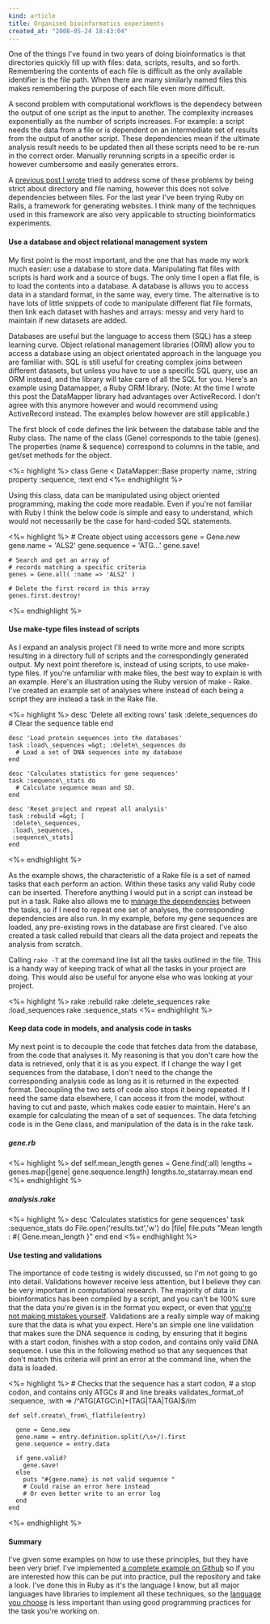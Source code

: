 ```yaml
---
kind: article
title: Organised bioinformatics experiments
created_at: "2008-05-24 18:43:04"
---
```


One of the things I've found in two years of doing bioinformatics is that
directories quickly fill up with files: data, scripts, results, and so forth.
Remembering the contents of each file is difficult as the only available
identifier is the file path. When there are many similarly named files this
makes remembering the purpose of each file even more difficult.

A second problem with computational workflows is the dependecy between the
output of one script as the input to another. The complexity increases
exponentially as the number of scripts increases. For example: a script needs
the data from a file or is dependent on an intermediate set of results from
the output of another script. These dependencies mean if the ultimate analysis
result needs to be updated then all these scripts need to be re-run in the
correct order. Manually rerunning scripts in a specific order is however
cumbersome and easily generates errors.

A [previous post I wrote][1] tried to address some of these problems by being
strict about directory and file naming, however this does not solve
dependencies between files. For the last year I've been trying Ruby on Rails, a
framework for generating websites. I think many of the techniques used in this
framework are also very applicable to structing bioinformatics experiments.

[1]: /post/organising-yourself-as-a-dry-lab-scientist/

#### Use a database and object relational management system

My first point is the most important, and the one that has made my work much
easier: use a database to store data. Manipulating flat files with scripts is
hard work and a source of bugs. The only time I open a flat file, is to load
the contents into a database. A database is allows you to access data in a
standard format, in the same way, every time. The alternative is to have lots
of little snippets of code to manipulate different flat file formats, then link
each dataset with hashes and arrays: messy and very hard to maintain if new
datasets are added.

Databases are useful but the language to access them (SQL) has a steep learning
curve. Object relational management libraries (ORM) allow you to access a
database using an object orientated approach in the language you are familiar
with. SQL is still useful for creating complex joins between different
datasets, but unless you have to use a specific SQL query, use an ORM instead,
and the library will take care of all the SQL for you. Here's an example using
Datamapper, a Ruby ORM library. (Note: At the time I wrote this post the
DataMapper library had advantages over ActiveRecord. I don't agree with this
anymore however and would recommend using ActiveRecord instead. The examples
below however are still applicable.)

The first block of code defines the link between the database table and the
Ruby class. The name of the class (Gene) corresponds to the table (genes). The
properties (name \& sequence) correspond to columns in the table, and get/set
methods for the object.

<%= highlight %>
    class Gene < DataMapper::Base
      property :name,      :string
      property :sequence,  :text
    end
<%= endhighlight %>

Using this class, data can be manipulated using object oriented programming,
making the code more readable. Even if you're not familiar with Ruby I think
the below code is simple and easy to understand, which would not necessarily be
the case for hard-coded SQL statements.

<%= highlight %>
    # Create object using accessors
    gene = Gene.new
    gene.name = 'ALS2'
    gene.sequence = 'ATG...'
    gene.save!

    # Search and get an array of
    # records matching a specific criteria
    genes = Gene.all( :name => 'ALS2' )

    # Delete the first record in this array
    genes.first.destroy!
<%= endhighlight %>

#### Use make-type files instead of scripts

As I expand an analysis project I'll need to write more and more scripts
resulting in a directory full of scripts and the correspondingly generated
output. My next point therefore is, instead of using scripts, to use make-type
files. If you're unfamiliar with make files, the best way to explain is with an
example. Here's an illustration using the Ruby version of make - Rake. I've
created an example set of analyses where instead of each being a script they
are instead a task in the Rake file.


<%= highlight %>
    desc 'Delete all exiting rows'
    task :delete\_sequences do
      # Clear the sequence table
    end

    desc 'Load protein sequences into the databases'
    task :load\_sequences =&gt; :delete\_sequences do
      # Load a set of DNA sequences into my database
    end

    desc 'Calculates statistics for gene sequences'
    task :sequence\_stats do
      # Calculate sequence mean and SD.
    end

    desc 'Reset project and repeat all analysis'
    task :rebuild =&gt; [
     :delete\_sequences,
     :load\_sequences,
     :sequence\_stats]
    end
<%= endhighlight %>

As the example shows, the characteristic of a Rake file is a set of named tasks
that each perform an action. Within these tasks any valid Ruby code can be
inserted. Therefore anything I would put in a script can instead be put in a
task. Rake also allows me to [manage the dependencies][2] between the tasks, so
if I need to repeat one set of analyses, the corresponding dependencies are
also run. In my example, before my gene sequences are loaded, any pre-existing
rows in the database are first cleared. I've also created a task called rebuild
that clears all the data project and repeats the analysis from scratch.

[2]: http://www.bleedingedgebiotech.com/blog/2008/05/02/a-pipeline-is-a-rakefile/

Calling `rake -T` at the command line list all the tasks outlined in the file.
This is a handy way of keeping track of what all the tasks in your project are
doing. This would also be useful for anyone else who was looking at your
project.

<%= highlight %>
    rake :rebuild
    rake :delete\_sequences
    rake :load\_sequences
    rake :sequence\_stats
<%= endhighlight %>

#### Keep data code in models, and analysis code in tasks

My next point is to decouple the code that fetches data from the database, from
the code that analyses it. My reasoning is that you don't care how the data is
retrieved, only that it is as you expect. If I change the way I get sequences
from the database, I don't need to the change the corresponding analysis code
as long as it is returned in the expected format. Decoupling the two sets of
code also stops it being repeated. If I need the same data elsewhere, I can
access it from the model, without having to cut and paste, which makes code
easier to maintain. Here's an example for calculating the mean of a set of
sequences. The data fetching code is in the Gene class, and manipulation of the
data is in the rake task.

##### gene.rb

<%= highlight %>
    def self.mean\_length
       genes = Gene.find(:all)
       lengths = genes.map{|gene| gene.sequence.length}
       lengths.to\_statarray.mean
    end
<%= endhighlight %>

##### analysis.rake

<%= highlight %>
    desc 'Calculates statistics for gene sequences'
    task :sequence\_stats do
      File.open('results.txt','w') do |file|
        file.puts "Mean length : #{ Gene.mean\_length }"
      end
    end
<%= endhighlight %>

#### Use testing and validations

The importance of code testing is widely discussed, so I'm not going to go into
detail. Validations however receive less attention, but I believe they can be
very important in computational research. The majority of data in
bioinformatics has been compiled by a script, and you can't be 100% sure that
the data you're given is in the format you expect, or even that [you're not
making mistakes yourself][3]. Validations are a really simple way of making
sure that the data is what you expect. Here's an simple one line validation
that makes sure the DNA sequence is coding, by ensuring that it begins with a
start codon, finishes with a stop codon, and contains only valid DNA sequence.
I use this in the following method so that any sequences that don't match this
criteria will print an error at the command line, when the data is loaded.

[3]: http://www.michaelbarton.me.uk/research/2007/12/dirty-laundry-in-public/

<%= highlight %>
    # Checks that the sequence has a start codon,
    # a stop codon, and contains only ATGCs
    # and line breaks
    validates\_format\_of :sequence,
      :with => /^ATG[ATGC\n]+(TAG|TAA|TGA)$/im

    def self.create\_from\_flatfile(entry)

      gene = Gene.new
      gene.name = entry.definition.split(/\s+/).first
      gene.sequence = entry.data

      if gene.valid?
        gene.save!
      else
        puts "#{gene.name} is not valid sequence "
        # Could raise an error here instead
        # Or even better write to an error log
      end
    end
<%= endhighlight %>

#### Summary

I've given some examples on how to use these principles, but they have been
very brief. I've implemented [a complete example on Github][4] so if you are
interested how this can be put into practice, pull the repository and take a
look. I've done this in Ruby as it's the language I know, but all major
languages have libraries to implement all these techniques, so the [language
you choose][5] is less important than using good programming practices for the
task you're working on.

[4]: https://github.com/michaelbarton/organised_experiments/tree/master
[5]: http://network.nature.com/forums/bioinformatics/1611
